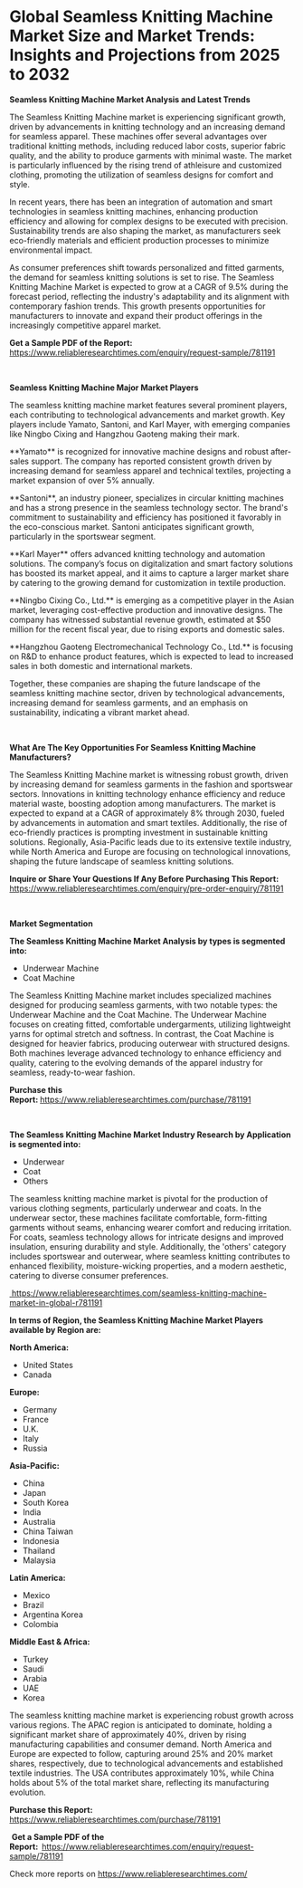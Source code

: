<p><h1>Global Seamless Knitting Machine Market Size and Market Trends: Insights and Projections from 2025 to 2032</h1></p><p><strong>Seamless Knitting Machine Market Analysis and Latest Trends</strong></p>
<p><p>The Seamless Knitting Machine market is experiencing significant growth, driven by advancements in knitting technology and an increasing demand for seamless apparel. These machines offer several advantages over traditional knitting methods, including reduced labor costs, superior fabric quality, and the ability to produce garments with minimal waste. The market is particularly influenced by the rising trend of athleisure and customized clothing, promoting the utilization of seamless designs for comfort and style.</p><p>In recent years, there has been an integration of automation and smart technologies in seamless knitting machines, enhancing production efficiency and allowing for complex designs to be executed with precision. Sustainability trends are also shaping the market, as manufacturers seek eco-friendly materials and efficient production processes to minimize environmental impact.</p><p>As consumer preferences shift towards personalized and fitted garments, the demand for seamless knitting solutions is set to rise. The Seamless Knitting Machine Market is expected to grow at a CAGR of 9.5% during the forecast period, reflecting the industry's adaptability and its alignment with contemporary fashion trends. This growth presents opportunities for manufacturers to innovate and expand their product offerings in the increasingly competitive apparel market.</p></p>
<p><strong>Get a Sample PDF of the Report:&nbsp;</strong> <a href="https://www.reliableresearchtimes.com/enquiry/request-sample/781191?utm_campaign=3004&utm_medium=2&utm_source=Github&utm_content=ia&utm_term=10042025&utm_id=seamless-knitting-machine">https://www.reliableresearchtimes.com/enquiry/request-sample/781191</a></p>
<p>&nbsp;</p>
<p><strong>Seamless Knitting Machine Major Market Players</strong></p>
<p><p>The seamless knitting machine market features several prominent players, each contributing to technological advancements and market growth. Key players include Yamato, Santoni, and Karl Mayer, with emerging companies like Ningbo Cixing and Hangzhou Gaoteng making their mark.</p><p>**Yamato** is recognized for innovative machine designs and robust after-sales support. The company has reported consistent growth driven by increasing demand for seamless apparel and technical textiles, projecting a market expansion of over 5% annually.</p><p>**Santoni**, an industry pioneer, specializes in circular knitting machines and has a strong presence in the seamless technology sector. The brand's commitment to sustainability and efficiency has positioned it favorably in the eco-conscious market. Santoni anticipates significant growth, particularly in the sportswear segment.</p><p>**Karl Mayer** offers advanced knitting technology and automation solutions. The company’s focus on digitalization and smart factory solutions has boosted its market appeal, and it aims to capture a larger market share by catering to the growing demand for customization in textile production.</p><p>**Ningbo Cixing Co., Ltd.** is emerging as a competitive player in the Asian market, leveraging cost-effective production and innovative designs. The company has witnessed substantial revenue growth, estimated at $50 million for the recent fiscal year, due to rising exports and domestic sales.</p><p>**Hangzhou Gaoteng Electromechanical Technology Co., Ltd.** is focusing on R&D to enhance product features, which is expected to lead to increased sales in both domestic and international markets.</p><p>Together, these companies are shaping the future landscape of the seamless knitting machine sector, driven by technological advancements, increasing demand for seamless garments, and an emphasis on sustainability, indicating a vibrant market ahead.</p></p>
<p>&nbsp;</p>
<p><strong>What Are The Key Opportunities For Seamless Knitting Machine Manufacturers?</strong></p>
<p><p>The Seamless Knitting Machine market is witnessing robust growth, driven by increasing demand for seamless garments in the fashion and sportswear sectors. Innovations in knitting technology enhance efficiency and reduce material waste, boosting adoption among manufacturers. The market is expected to expand at a CAGR of approximately 8% through 2030, fueled by advancements in automation and smart textiles. Additionally, the rise of eco-friendly practices is prompting investment in sustainable knitting solutions. Regionally, Asia-Pacific leads due to its extensive textile industry, while North America and Europe are focusing on technological innovations, shaping the future landscape of seamless knitting solutions.</p></p>
<p><strong>Inquire or Share Your Questions If Any Before Purchasing This Report:</strong> <a href="https://www.reliableresearchtimes.com/enquiry/pre-order-enquiry/781191?utm_campaign=3004&utm_medium=2&utm_source=Github&utm_content=ia&utm_term=10042025&utm_id=seamless-knitting-machine">https://www.reliableresearchtimes.com/enquiry/pre-order-enquiry/781191</a></p>
<p>&nbsp;</p>
<p><strong>Market Segmentation</strong></p>
<p><strong>The Seamless Knitting Machine Market Analysis by types is segmented into:</strong></p>
<p><ul><li>Underwear Machine</li><li>Coat Machine</li></ul></p>
<p><p>The Seamless Knitting Machine market includes specialized machines designed for producing seamless garments, with two notable types: the Underwear Machine and the Coat Machine. The Underwear Machine focuses on creating fitted, comfortable undergarments, utilizing lightweight yarns for optimal stretch and softness. In contrast, the Coat Machine is designed for heavier fabrics, producing outerwear with structured designs. Both machines leverage advanced technology to enhance efficiency and quality, catering to the evolving demands of the apparel industry for seamless, ready-to-wear fashion.</p></p>
<p><strong>Purchase this Report:&nbsp;</strong><a href="https://www.reliableresearchtimes.com/purchase/781191?utm_campaign=3004&utm_medium=2&utm_source=Github&utm_content=ia&utm_term=10042025&utm_id=seamless-knitting-machine">https://www.reliableresearchtimes.com/purchase/781191</a></p>
<p>&nbsp;</p>
<p><strong>The Seamless Knitting Machine Market Industry Research by Application is segmented into:</strong></p>
<p><ul><li>Underwear</li><li>Coat</li><li>Others</li></ul></p>
<p><p>The seamless knitting machine market is pivotal for the production of various clothing segments, particularly underwear and coats. In the underwear sector, these machines facilitate comfortable, form-fitting garments without seams, enhancing wearer comfort and reducing irritation. For coats, seamless technology allows for intricate designs and improved insulation, ensuring durability and style. Additionally, the 'others' category includes sportswear and outerwear, where seamless knitting contributes to enhanced flexibility, moisture-wicking properties, and a modern aesthetic, catering to diverse consumer preferences.</p></p>
<p><a href="https://www.reliableresearchtimes.com/seamless-knitting-machine-market-in-global-r781191?utm_campaign=3004&utm_medium=2&utm_source=Github&utm_content=ia&utm_term=10042025&utm_id=seamless-knitting-machine">&nbsp;https://www.reliableresearchtimes.com/seamless-knitting-machine-market-in-global-r781191</a></p>
<p><strong>In terms of Region, the Seamless Knitting Machine Market Players available by Region are:</strong></p>
<p>
    <p> <strong> North America: </strong>
        <ul>
            <li>United States</li>
            <li>Canada</li>
        </ul>
        </p> 
    <p> <strong> Europe: </strong>
        <ul>
            <li>Germany</li>
            <li>France</li>
            <li>U.K.</li>
            <li>Italy</li>
            <li>Russia</li>
        </ul>
        </p> 
    <p> <strong> Asia-Pacific: </strong>
        <ul>
            <li>China</li>
            <li>Japan</li>
            <li>South Korea</li>
            <li>India</li>
            <li>Australia</li>
            <li>China Taiwan</li>
            <li>Indonesia</li>
            <li>Thailand</li>
            <li>Malaysia</li>
        </ul>
        </p> 
    <p> <strong> Latin America: </strong>
        <ul>
            <li>Mexico</li>
            <li>Brazil</li>
            <li>Argentina Korea</li>
            <li>Colombia</li>
        </ul>
        </p> 
    <p> <strong> Middle East & Africa: </strong>
        <ul>
            <li>Turkey</li>
            <li>Saudi</li>
            <li>Arabia</li>
            <li>UAE</li>
            <li>Korea</li>
        </ul>
    </p>
    </p>
<p><p>The seamless knitting machine market is experiencing robust growth across various regions. The APAC region is anticipated to dominate, holding a significant market share of approximately 40%, driven by rising manufacturing capabilities and consumer demand. North America and Europe are expected to follow, capturing around 25% and 20% market shares, respectively, due to technological advancements and established textile industries. The USA contributes approximately 10%, while China holds about 5% of the total market share, reflecting its manufacturing evolution.</p></p>
<p><strong>Purchase this Report: </strong><a href="https://www.reliableresearchtimes.com/purchase/781191?utm_campaign=3004&utm_medium=2&utm_source=Github&utm_content=ia&utm_term=10042025&utm_id=seamless-knitting-machine">https://www.reliableresearchtimes.com/purchase/781191</a></p>
<p>&nbsp;<strong>Get a Sample PDF of the Report:&nbsp;&nbsp;</strong><a href="https://www.reliableresearchtimes.com/enquiry/request-sample/781191?utm_campaign=3004&utm_medium=2&utm_source=Github&utm_content=ia&utm_term=10042025&utm_id=seamless-knitting-machine">https://www.reliableresearchtimes.com/enquiry/request-sample/781191</a></p>
<p><strong></strong></p>
<p>Check more reports on <a href="https://www.reliableresearchtimes.com/?utm_campaign=3004&utm_medium=2&utm_source=Github&utm_content=ia&utm_term=10042025&utm_id=seamless-knitting-machine">https://www.reliableresearchtimes.com/</a></p>